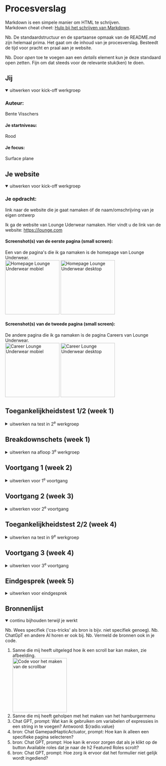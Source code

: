 # Procesverslag
Markdown is een simpele manier om HTML te schrijven.  
Markdown cheat cheet: [Hulp bij het schrijven van Markdown](https://github.com/adam-p/markdown-here/wiki/Markdown-Cheatsheet).

Nb. De standaardstructuur en de spartaanse opmaak van de README.md zijn helemaal prima. Het gaat om de inhoud van je procesverslag. Besteedt de tijd voor pracht en praal aan je website.

Nb. Door *open* toe te voegen aan een *details* element kun je deze standaard open zetten. Fijn om dat steeds voor de relevante stuk(ken) te doen.





## Jij

<details open>
  <summary>uitwerken voor kick-off werkgroep</summary>

  ### Auteur:
  Bente Visschers

  #### Je startniveau:
  Rood

  #### Je focus:
  Surface plane
 
</details>





## Je website

<details open>
  <summary>uitwerken voor kick-off werkgroep</summary>

  ### Je opdracht:
  link naar de website die je gaat namaken óf de naam/omschrijving van je eigen ontwerp
  
  Ik ga de website van Lounge Uderwear namaken. Hier vindt u de link van de website: https://lounge.com 

  #### Screenshot(s) van de eerste pagina (small screen): 
  Een van de pagina's die ik ga namaken is de homepage van Lounge Underwear.<br>
  <img src="readme-images/home_scherm_lounge.jpg" width="175px" alt="Homepage Lounge Underwear mobiel">
  <img src="readme-images/desktop_home_lounge.jpg" width="175px" alt="Homepage Lounge Underwear desktop">

  #### Screenshot(s) van de tweede pagina (small screen):
  De andere pagina die ik ga namaken is de pagina Careers van Lounge Underwear.<br>
  <img src="readme-images/career_scherm_lounge.jpg" width="175px" alt="Career Lounge Underwear mobiel">
  <img src="readme-images/desktop_career_lounge.jpg" width="175px" alt="Career Lounge Underwear desktop">
 
</details>



## Toegankelijkheidstest 1/2 (week 1)

<details>
  <summary>uitwerken na test in 2<sup>e</sup> werkgroep</summary>

  ### Bevindingen
  Lijst met je bevindingen die in de test naar voren kwamen:<br><br>
  <strong>Goed</strong><br>
•	Alle links worden op een logische manier doorlopen en geen enkele link wordt overgeslagen. De links zouden wel een logischere naam kunnen krijgen over waar ze naartoe gaan. <br>
•	Alle oriëntatiepunten worden goed doorlopen; hij gaat ze allemaal langs.<br>
•	De vensterspots worden goed uitgevoerd en laten het scherm en de knoppenbalk zien.<br>
•	Als ik het pijltje naar rechts gebruik, worden alle woorden doorlopen en gespeld in de navigatie, zie de afbeelding.<br>
<img src="readme-images/woorden_spellen.jpg" width="275" alt="afbeelding dat laat zien dat woorden op de juiste manier gespeld worden">

<strong>Niet goed</strong><br>
•	Als ik alle koppen wil doorlopen, gaat hij ze allemaal langs op de homepage, behalve de Black Friday- en Sunday Club-koppen; deze worden overgeslagen.<br>
•	De formuliervelden worden niet getoond als ik met mijn pijltje naar boven en beneden beweeg. Ik kom dan bij het logo in de navigatie, en VoiceOver zegt dan dat dit het laatste formulieronderdeel is of dat het niet gevonden is.<br>
<img src="readme-images/formulier_element_niet_gevonden.jpg" width="275" alt="formulier element wordt niet gevonden wordt getoond in de afbeelding"> <br>
•	Als ik de navigatie wil doorlopen, blijft deze hangen op het Lounge Underwear-logo.<br>
<img src="readme-images/navigatie_doorlopen.jpg" width="275" alt="Navigatie wordt niet goed doorlopen in de afbeelding"> <br>
•	VoiceOver doorloopt tekens, maar toont niet het juiste woord op het scherm terwijl het gespeld wordt. In Lounge Underwear zit namelijk geen “D.”<br>
<img src="readme-images/tekens_doorlopen.jpg" width="275" alt="Tekens worden niet juist doorlopen in de afbeelding"><br>
•	Het enige woord dat VoiceOver uitspreekt, is "Lounge." Verder spreekt hij geen woorden meer uit.<br>
<img src="readme-images/woord_uitspreken.jpg" width="275" alt="Niet alle woorden worden uitgesproken in de afbeelding"> <br>
•	Als ik door de website wil navigeren op de homepage, springt hij vaak terug naar de bovenkant van het scherm en gaat daarna verder waar hij gebleven was. Ook komt er soms een zwarte rand te staan om iets wat er niet is. Dan wordt er gezegd “lege regel”. Zie de foto, kijk in de rechterhoek bovenin.<br>
<img src="readme-images/lege_regel.jpg" width="275" alt="Lege regel getoond op afbeelding"> <br>
•	Onlogische volgorde onderaan de website in de footer. Als ik door de website navigeer met het pijltje naar beneden, gaat hij uiteindelijk van links naar rechts en dan weer naar links. Dit gaat van “Sign up to be..” naar “Discover,” dan naar “Help” en vervolgens naar “social iconen.”<br>
<img src="readme-images/onlogische_volgorde.jpg" width="275" alt="Afbeelding voor de onlogische volgorde"> <br>
•	VoiceOver leest de afbeelingsnamen voor, maar deze zijn erg lang en zeggen weinig over de afbeelding zelf. De vele cijfers maken het verwarrend.<br>
<img src="readme-images/afbeeldingsnaam.jpg" width="275" alt="woorden worden op de juiste manier gespeld in de afbeelding"><br>




</details>



## Breakdownschets (week 1)

<details>
  <summary>uitwerken na afloop 3<sup>e</sup> werkgroep</summary>

  ### de hele pagina Homepage: 
  <img src="readme-images/breakdownschets_homepage.jpg" width="175px" alt="breakdown van de hele pagina van de homepage">
  
  ### de hele pagina Career: 
  <img src="readme-images/breakdownschets_careers.jpg" width="175px" alt="breakdown van de hele career pagina">

  ### dynamisch deel menu: 
  <img src="readme-images/breakdownschets_menu.jpg" width="175px" alt="breakdown van een dynamisch deel het menu">


</details>





## Voortgang 1 (week 2)

<details>
  <summary>uitwerken voor 1<sup>e</sup> voortgang</summary>

  ### Stand van zaken
  hier dit ging goed & dit was lastig (neem ook screenshots op van delen van je website en code)<br>
 
 <strong>Wat er goed ging</strong><br>
  -Wat goed ging was het oefenen met Grid en Flexbox. Ik merk wel dat ik met Grid nog iets meer moeite heb omdat wij dit vorig jaar nog niet gehad hadden. De oefen oefeningen van Flexbox gingen mij goed af. <br>
  -Ook ging het mij goed af om een lettertype toe te voegen aan mijn CSS.<br>
  
  <img src="readme-images/grid_garden.jpg" width="175px" alt="scherm afbeelding van het eindscherm van grid garden, oefeningen gehaald!">
  
  <img src="readme-images/flexbox_froggy.jpg" width="175px" alt="scherm afbeelding van de laatste oefnening."> <br>
  <br>
  
  <strong>Wat was er nog lastig</strong><br>
  -De laatste oefening van Flexbox froggy vond ik erg lastig, hier kwam ik niet helemaal uit, zie de foto onder het kopje "Wat er goed ging".<br>
  -Het aanroepen van elementen zonder classes od id's vind ik nog lastig. <br>
  -Het plaatsen van een afbeelding achter tekst is mij nog niet gelukt na veel proberen, ik heb veel op internet gezocht naar uitleg, aan Chat GPT gevraagd en in mijn oude programmeer opdrachten gekeken.<br> 
  <img src="readme-images/achtergrond_afbeelding_code.jpg" width="175px" alt="scherm afbeelding van de code waarin je kunt zien dat ik heb geprobeerd een achtergrond afbeelding toe te voegen "> <br>
  
  -Het juiste element aanroepen vind ik lastig, de parent en children. Hierdoor voeg ik denk ik niet altijd op de juiste onderdelen flexbox toe waardoor het niet lukt of ik mis onderdelen in mijn html waar ik dit juist op moet aanroepen.<br>
   <img src="readme-images/html_flex.jpg" width="175px" alt="scherm afbeelding van de HTML code van mijn footer"> <br>
   <img src="readme-images/flex_footer.jpg" width="175px" alt="scherm afbeelding van de CSS code van mijn footer"> <br>
   
  <strong>Inzichten toegankelijkheid</strong><br>
  Via deze manieren kan ik mijn website toegankelijker maken dan dat het nu is: <br>
  • Gebruik maken van Aria_labels, en deze toe te voegen aan interactieve elementen, zoals knoppen en formulieren om extra context te bieden aan screenreaders.<br>
  • Ik moet ervoor zorgen dat alle afbeeldingen een logische beschrijvende alt-tekst hebben. <br>
  • Gebruik maken van "nav" en ervoor zorgen dat er een duidelijke hiërarchie is met koppen zoals h1 en h2.<br>
  • Ervoor zorgen dat er een goed kleurcontrast is tussen tekst en achtergrond. <br>
  • Gebruik maken van flexbox, grid en meida queries zodat de website responsief is. <br>
  • Kies leesbare lettertypes en pas de lettergrootte aan voor verschillende apparaten. <br>
  • Voeg toetsenbordondersteuning toe aan interactieve elementen zoals dropdownmenu's. <br>
  • Het beste is als ik ook een link toevoeg waarmee gebruikers direct naar de hoofdinhoud kunnen springen. <br>
  • Gebruik maken van Lazy loading voor afbeeldingen kan ervoor zorgen dat de snelheid van de website verbeterd. 


  ### Agenda voor meeting
  samen met je groepje opstellen

  | Vraag 1        | Vraag 2            | Vraag 3      | Vraag 4               |
  | ---            | ---                | ---          | ---                   |
  | Achtergrond    | Rekening houden met| Meer uitleg  | Wat is een goede      |
  | afbeelding     | grids? En wanneer  | over kleuren | planning om dit       |
  | toevoegen met  | wel divs of classes| in variabelen| project aan te        |
  | daaroverheen   | gebruiken?         | zetten       | houden zodat je alles |
  | tekst/ button  |                    |              | op tijd af krijgt?    |



  ### Verslag van meeting
  hier na afloop snel de uitkomsten van de meeting vastleggen. <br>
  <strong>Tijdens deze meeting heb ik veel nieuwe dinge n geleerd, ik zal hieronder alle punten toelichten: </strong><br><br>

- Hoe je gemakkelijk met grid tekst bovenop een afbeelding zet.<br>
<img src="readme-images/grid_uitgetekend.jpg" width="175px" alt="foto waarop een grid te zien is als die is uitgetekend met alle kolommen en rows"> <br>
<img src="readme-images/achtergrondafbeelding.jpg" width="175px" alt="foto van de code hoe je de afbeelding als achtergrond gebruikt"> <br>
- Alle fonts in een mapje ‘font’ zetten in je basiswebsite map. Hoofdletters mag als je het goed doet, gekke puntjes moet je wel weghalen.<br>
<img src="readme-images/fonts_mapje.jpg" width="175px" alt="scherm afbeelding van het fonts mapje in mijn basiswebsite"> <br>
- Via inspecteren en kenmerken kun je afbeeldingen en fonts downloaden en bekijken.<br>
- Wanneer je een normaal en Italic font hebt, dan 2x een fontface opnemen in je css bestand en dan bij font-style de stijl veranderen naar Italic. Ook heb ik over font-face geleerd dat als je wilt testen of je het goed toegepast hebt, dat je dan bijvoorbeeld je naam kan invullen bij de font-family. Als het lettertype blijft staan heb je het goed gedaan.<br>
<img src="readme-images/font_face.jpg" width="175px" alt="Code van hoe ik de font-face heb toegepast"> <br>
- Mobiele weergave uitzetten bij inspecteren, anders ontwerp je maar voor een grootte van een device. <br>
- Font-size: ..vw; Voor het meeschalen van tekst of afbeeldingen zodat het responsief is.<br>
- Font-size:clamp(1.5e  7vw, 5em); zodat de tekst niet kleiner wordt dan 1.5em en niet groter dan 5em.<br>
<img src="readme-images/clamp.jpg" width="175px" alt="scherm afbeelding van de code hoe clamp kan worden toegepast"> <br>
- List maken van articles bijvoorbeeld voor een carrousel. (Flexbox gebruiken)<br>
- li*3 betekent dat je op een snelle manier 3x een li hebt aangemaakt in je HTML = dat is emmet<br>
- nav>ul>li*5>a = dat is emmet voor een navigatie met een ul en li, de li wordt 5x aangemaakt, en daarin komt 5x een "a" te staan.<br>

</details>





## Voortgang 2 (week 3)

<details>
  <summary>uitwerken voor 2<sup>e</sup> voortgang</summary><br>
    

  ### Stand van zaken
  hier dit ging goed & dit was lastig (neem ook screenshots op van delen van je website en code)
  
  <strong>Wat er goed ging</strong><br>
    - Het plaatsen van een afbeelding op de achtergrond ging erg goed. <br>
    <img src="readme-images/achtergrond_afbeelding.png" width="175px" alt="achtergrond afbeelding toegepast in mijn website"> <br>
    -De pijltjes die ik heb gemaakt in de summery heb ik vervangen voor eigen pijltjes die beter passen bij de vormgeving, ook heb ik hier :has gebruikt in Css. <br>
    <img src="readme-images/summary.png" width="175px" alt="Pijltjes vervangen door eigen pijltjes, en aangepast met :has"> <br>
    - Het plaatsen van het zoekveld in het dropdown menu ging mij goed af, en deze dan niet tonen als het menu breder is dan 54em. <br><br>
    <img src="readme-images/menu_dropdown.png" width="175px" alt="afbeelding van het dropdownmenu"> <br>
    <strong>Wat was er nog lastig</strong><br>
    - Het menu icoon vervangen vond ik lastig, dit ga ik vrijdag in de les navragen. <br>
    <img src="readme-images/menu_icoon.png" width="175px" alt="afbeelding van het menu icoon wat niet gelukt is te vervangen"> <br>
    - Voor het maken van responsive website heb ik meer kennis nodig. <br>
    -Het menu op desktopformaat in het midden centreren vind ik lastig. <br>
    <img src="readme-images/menu_centreren.png" width="175px" alt="afbeelding van mijn menu wat niet gecentreerd is"> <br>
    -De social iconen links uitlijnen is mij nog niet gelukt na veel proberen. <br>
    <img src="readme-images/social_iconen.png" width="175px" alt="afbeelding van de uitlijnng van mijn social iconen"> <br>

  ### Agenda voor meeting
  samen met je groepje opstellen

  | student 1      | student 2          | student 3    | student 4        |
  | ---            | ---                | ---          | ---              |
  | Menu icoon     | Margin gebruiken   | Website      | Uitlijnen iconen |
  | verdwenen      | om onderdelen goed | responsive   |                  |
  | ...            | uit te lijnen      | maken        |                  |


  ### Verslag van meeting
  hier na afloop snel de uitkomsten van de meeting vastleggen

- ../ voor de link als je een image wilt linken, dan wordt het beter gevonden door Github. <br>

- Grid uitzetten in het menu omdat dan alles automatisch gecentreerd is. <br>

- Doordat ik in mijn eerdere code niet een section specifiek genoeg had aangeroepen (met main ervoor), pakte hij ook de derde section in mijn footer. Hierdoor kon ik mijn social iconen niet goed stijlen. <br>

- H1 Sunday Club is geen goede H1, het zegt niets over de webpagina zelf. Om dit te verbeteren kan ik een H1 toevoegen en deze op Hidden zetten met de code die in teams staat. Van de H1 Sunday Club maak ik een H2.<br>

- Ik dacht eerst dat als je Surface plane deed dat je alsnog de website responsive moest maken voor mobiel en desktop, dit hoeft gelukkig niet.<br>
</details>





## Toegankelijkheidstest 2/2 (week 4)

<details>
  <summary>uitwerken na test in 9<sup>e</sup> werkgroep</summary>

  ### Bevindingen
  Lijst met je bevindingen die in de test naar voren kwamen (geef ook aan wat er verbeterd is):<br>
  •	Als ik nu alle koppen wil doorlopen gaat de screenreader ze allemaal af, ook de koppen van Black Friday en Sunday Club.<br>
  <img src="readme-images/koppen_voorlezen.png" width="175px" alt="afbeelding van beginscherm waar de kop wordt voorgelezen"> <br>
  • Als ik nu met de Tab toets langs de formulieren ga, dan worden deze niet overgeslagen. <br>
  <img src="readme-images/formulier_voorlezen.png" width="175px" alt="afbeelding van het formulier wat wordt voorgelezen"> <br>
  • De koppen hebben een logische omschrijving. <br>
  • De footer wordt op een logische manier doorlopen. <br>
  • Als ik alle elementen langs wil gaan, wordt er niks overgeslagen, de alt van de afbeeldingen wordt ook netjes voorgelezen. <br>
  <img src="readme-images/alt_voorlezen.png" width="175px" alt="afbeelding dat de alt wordt voorgelezen"> <br>

</details>





## Voortgang 3 (week 4)

<details>
  <summary>uitwerken voor 3<sup>e</sup> voortgang</summary>

  ### Stand van zaken
  hier dit ging goed & dit was lastig (neem ook screenshots op van delen van je website en code)
  <strong>Wat er goed ging</strong><br><br>
  - Het maken van de tweede pagina ging beter en sneller dan verwacht, ik liep minder vaak vast.<br>
  - Het maken van de laadanimatie was goed gelukt.<br>
  <img src="readme-images/laad_icoon.png" width="175px" alt="scherm afbeelding van mijn gemaakte laadicoon"> <br>
  - Het instellen van de verschillende states voor bijvoorbeeld de screenreader ging mij goed af. <br>
  - Ook het maken van de summary/ detail ging nu beter en sneller dan de eerste keer. <br>
   <img src="readme-images/summary_goed.png" width="175px" alt="scherm afbeelding van mijn summary"> <br>
  - Het maken van de scroll met afbeeldingen ging ook erg goed! <br>
   <img src="readme-images/scroll_afbeeldingen.png" width="175px" alt="scherm afbeelding van mijn scroll afbeeldingen"> <br>
   <strong>Wat was er nog lastig</strong><br>
   - Ik had een scroll animatie gemaakt, deze werkte eerst perfect, nadat ik de nav heb aangepast werkt die nu niet meer.<br>
   - Ik zou graag mijn afbeeldingen een beetje responsive willen maken, maar dit is nog niet gelukt.<br>
   - Ik krijg op de career pagina het niet voor elkaar om de Themes en Light en dark mode onderdelen onder elkaar te zetten. <br>
    <img src="readme-images/themes.png" width="175px" alt="scherm afbeelding van het onderdeel themes en light & dark mode"> <br>
   - Het maken van de dialog voor winkelwagen vond ik erg lastig. Het deed niet wat ik wilde in eerste instantie, nu is het wel gelukt. <br>
    <img src="readme-images/winkelwagen.png" width="175px" alt="scherm afbeelding van het winkelwagen"> <br>
  
  


  ### Agenda voor meeting
  samen met je groepje opstellen

  | student 1      | student 2          | student 3    | student 4        |
  | ---            | ---                | ---          | ---              |
  | Scoll animatie | Hoe grid naast     | Hoe grid     | Light & dark en  |
  | verdwenen      | elkaar plaatsen?   | responsive   | Themes recht     |
  |                |                    | maken        | onder elkaar zetten|


  ### Verslag van meeting
  hier na afloop snel de uitkomsten van de meeting vastleggen

  - Ik heb met Tycho zijn vraag meegekeken over grid. Ik heb geleerd hoe je de footer responsive kan maken door grid te gebruiken.<br>
  <img src="readme-images/grid_footer.png" width="175px" alt="Code voor een grid te gebruiken in je footer"> <br>
  - Scroll timeline maken met css in plaats van Java, is makkelijker en minder regels code. Je krijgt precies hetzelfde. Het werkt alleen in Google, vanaf volgend naar misschien in Safari en FireFox.<br>
  <img src="readme-images/scroll.png" width="175px" alt="Code voor het maken van de scrollbar"> <br>
  - Om de afbeelding niet groter te maken dan een bepaalde hoogte kan ik max-height: 27em; object-fit: cover; gebruiken. <br>
  - De labels van de themes en dark en light mode moet ik specifieker aanroepen, en er display block op zetten.<br>

</details>





## Eindgesprek (week 5)

<details>
  <summary>uitwerken voor eindgesprek</summary>

  ### Je uitkomst - karakteristiek screenshots:
  <img src="readme-images/home_eindresultaat" width="375px" alt="uitomst opdracht 1 homepage">
  <img src="readme-images/career_eindresultaat" width="375px" alt="uitomst opdracht 1 homepage">


  ### Dit ging goed/Heb ik geleerd: 
  Korte omschrijving met plaatjes
  -Het uitwerken van de Themes met :has ging erg goed. Dit had ik nog niet eerder gebruikt, en dus veel over geleerd. Ik vond het erg leuk om toe te passen waardoor ik verschillende elementen heb toegevoegd binnen de :has.

  <img src="readme-images/themes_code.png" width="375px" alt="Code die ik heb geschreven bij de Themes van de website">

  -Ik heb veel verschillende dingen geleerd wat betreft Javascript, zie de afbeeldingen hieronder wat ik geleerd heb.
  <img src="readme-images/themes_roze.png" width="375px" alt="Schermafbeelding van wat ik met Java script heb gemaakt als feedback op een interactie">
  <img src="readme-images/button_sign_up.png" width="375px" alt="Schermafbeelding van de code om de button kleur te veranderen na een klik">
  <img src="readme-images/scrollen_button.png" width="375px" alt="Schermafbeelding van de code om naar een kop te scrollen">

 - Ook heb ik geleerd hoe ik een scrollbar kan maken met Css.
 <img src="readme-images/scrollbar_css.png" width="375px" alt="Afbeelding van de gemaakte scrollbar">
 
  -Verder heb ik geleerd hoe je op een semantische manier elementen kan aanroepen in je css en of java met :nth-of-type.

  ### Dit was lastig/Is niet gelukt:
  Korte omschrijving met plaatjes

  -Het was lastig om bij de audio een transcript toe te voegen die wordt voorgelezen door de screenreader. Dit is mij dan uiteindelijk ook niet gelukt. <br>
  <img src="readme-images/audio_transcript.png" width="375px" alt="Foto van de code die ik heb gebruikt voor audio transcript">
  
  -Ik snap grid wel, maar om het zelf toe te passen blijf ik wel lastig vinden, uiteindelijk lukt het wel. Na veel oefenen ga ik dit onder de knie krijgen!

</details>





## Bronnenlijst

<details open>
  <summary>continu bijhouden terwijl je werkt</summary>

  Nb. Wees specifiek ('css-tricks' als bron is bijv. niet specifiek genoeg). 
  Nb. ChatGpT en andere AI horen er ook bij.
  Nb. Vermeld de bronnen ook in je code.

  1. Sanne die mij heeft uitgelegd hoe ik een scroll bar kan maken, zie afbeelding.<br>
   <img src="readme-images/scroll.png" width="175px" alt="Code voor het maken van de scrollbar"> <br>
  2. Sanne die mij heeft geholpen met het maken van het hamburgermenu<br>
  3. Chat GPT, prompt: Wat kan ik gebruiken om variabelen of expressies in een string in te voegen? Antwoord: ${radio.value}
  4. bron: Chat GamepadHapticActuator, prompt: Hoe kan ik alleen een specifieke pagina selecteren?
  5. bron: Chat GPT, prompt: Hoe kan ik ervoor zorgen dat als je klikt op de button Available roles dat je naar de h2 Featured Roles scrolt?
  6. bron: Chat GPT, prompt: Hoe zorg ik ervoor dat het formulier niet gelijk wordt ingediend?

</details>